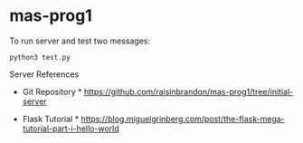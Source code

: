 # mas-prog1

To run server and test two messages:
```export FLASK_APP=server.py
python3 test.py
```


Server References

* Git Repository *
https://github.com/raisinbrandon/mas-prog1/tree/initial-server

* Flask Tutorial *
https://blog.miguelgrinberg.com/post/the-flask-mega-tutorial-part-i-hello-world